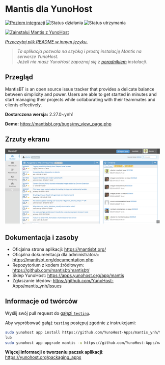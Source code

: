 <!--
To README zostało automatycznie wygenerowane przez <https://github.com/YunoHost/apps/tree/master/tools/readme_generator>
Nie powinno być ono edytowane ręcznie.
-->

# Mantis dla YunoHost

[![Poziom integracji](https://apps.yunohost.org/badge/integration/mantis)](https://ci-apps.yunohost.org/ci/apps/mantis/)
![Status działania](https://apps.yunohost.org/badge/state/mantis)
![Status utrzymania](https://apps.yunohost.org/badge/maintained/mantis)

[![Zainstaluj Mantis z YunoHost](https://install-app.yunohost.org/install-with-yunohost.svg)](https://install-app.yunohost.org/?app=mantis)

*[Przeczytaj plik README w innym języku.](./ALL_README.md)*

> *Ta aplikacja pozwala na szybką i prostą instalację Mantis na serwerze YunoHost.*  
> *Jeżeli nie masz YunoHost zapoznaj się z [poradnikiem](https://yunohost.org/install) instalacji.*

## Przegląd

MantisBT is an open source issue tracker that provides a delicate balance between simplicity and power. Users are able to get started in minutes and start managing their projects while collaborating with their teammates and clients effectively. 

**Dostarczona wersja:** 2.27.0~ynh1

**Demo:** <https://mantisbt.org/bugs/my_view_page.php>

## Zrzuty ekranu

![Zrzut ekranu z Mantis](./doc/screenshots/modern_my_view.png)

## Dokumentacja i zasoby

- Oficjalna strona aplikacji: <https://mantisbt.org/>
- Oficjalna dokumentacja dla administratora: <https://mantisbt.org/documentation.php>
- Repozytorium z kodem źródłowym: <https://github.com/mantisbt/mantisbt/>
- Sklep YunoHost: <https://apps.yunohost.org/app/mantis>
- Zgłaszanie błędów: <https://github.com/YunoHost-Apps/mantis_ynh/issues>

## Informacje od twórców

Wyślij swój pull request do [gałęzi `testing`](https://github.com/YunoHost-Apps/mantis_ynh/tree/testing).

Aby wypróbować gałąź `testing` postępuj zgodnie z instrukcjami:

```bash
sudo yunohost app install https://github.com/YunoHost-Apps/mantis_ynh/tree/testing --debug
lub
sudo yunohost app upgrade mantis -u https://github.com/YunoHost-Apps/mantis_ynh/tree/testing --debug
```

**Więcej informacji o tworzeniu paczek aplikacji:** <https://yunohost.org/packaging_apps>
